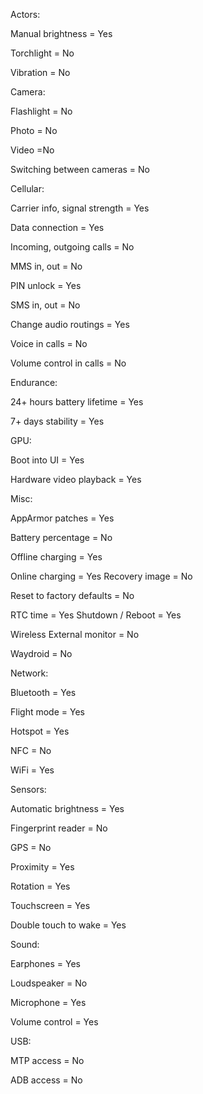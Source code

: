 Actors:

 Manual brightness = Yes
 
 Torchlight = No
 
 Vibration = No

Camera:

 Flashlight = No
 
 Photo = No
 
 Video =No
 
 Switching between cameras = No

Cellular:

 Carrier info, signal strength = Yes
 
 Data connection = Yes
 
 Incoming, outgoing calls = No
 
 MMS in, out = No
 
 PIN unlock = Yes
 
 SMS in, out = No
 
 Change audio routings = Yes
 
 Voice in calls = No
 
 Volume control in calls = No

Endurance:

 24+ hours battery lifetime = Yes
 
 7+ days stability = Yes

GPU:

 Boot into UI = Yes
 
 Hardware video playback = Yes

Misc:

 AppArmor patches = Yes
 
 Battery percentage = No
 
 Offline charging = Yes
 
 Online charging = Yes
 Recovery image = No
 
 Reset to factory defaults = No
 
 RTC time = Yes
 Shutdown / Reboot = Yes
 
 Wireless External monitor = No
 
 Waydroid = No

Network:

 Bluetooth = Yes
 
 Flight mode = Yes
 
 Hotspot = Yes
 
 NFC = No
 
 WiFi = Yes

Sensors:

 Automatic brightness = Yes
 
 Fingerprint reader = No
 
 GPS = No
 
 Proximity = Yes
 
 Rotation = Yes
 
 Touchscreen = Yes
 
 Double touch to wake = Yes

Sound:

 Earphones = Yes
 
 Loudspeaker = No
 
 Microphone = Yes
 
 Volume control = Yes

USB:

 MTP access = No
 
 ADB access = No

